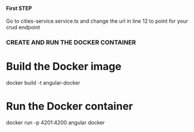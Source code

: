 #### First STEP
Go to cities-service.service.ts and change the url in line 12 to point for your crud endpoint

### CREATE AND RUN THE DOCKER CONTAINER 

# Build the Docker image
docker build -t angular-docker

# Run the Docker container
docker run -p 4201:4200 angular docker